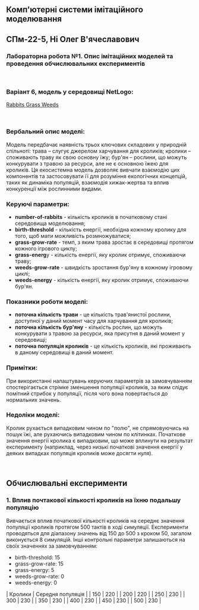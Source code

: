## Комп'ютерні системи імітаційного моделювання
## СПм-22-5, **Ні Олег В'ячеславович**
### Лабораторна робота №**1**. Опис імітаційних моделей та проведення обчислювальних експериментів

<br>

### Варіант 6, модель у середовищі NetLogo:
[Rabbits Grass Weeds](https://www.netlogoweb.org/launch#http://www.netlogoweb.org/assets/modelslib/Sample%20Models/Biology/Rabbits%20Grass%20Weeds.nlogo)

<br>

### Вербальний опис моделі:
Модель передбачає наявність трьох ключових складових у природній спільноті: трава – слугує джерелом харчування для кроликів; кролики – споживають траву як свою основну їжу; бур'ян – рослини, що можуть конкурувати з травою за ресурси, але не є основною їжею для кроликів. Ця екосистемна модель дозволяє вивчати взаємодію цих компонентів та застосовувати її для розуміння екологічних концепцій, таких як динаміка популяцій, взаємодія хижак-жертва та вплив конкуренції між рослинними видами.

### Керуючі параметри:
- **number-of-rabbits** - кількість кроликів в початковому стані середовища моделювання;
- **birth-threshold** - кількість енергії, необхідна кожному кролику для того, щоб мати можливість розмножуватися;
- **grass-grow-rate** - темп, з яким трава зростає в середовищі протягом кожного ігрового циклу;
- **grass-energ**y - кількість енергії, яку кролик отримує, споживаючи траву;
- **weeds-grow-rate** - швидкість зростання бур'яну в кожному ігровому циклі;
- **weeds-energy** - кількість енергії, яку кролик отримує, споживаючи бур'ян.

### Показники роботи моделі:
- **поточна кількість трави** - це кількість трав'янистої рослини, доступної у даний момент часу для харчування для кроликів;
- **поточна кількість бур'яну** - кількість рослин, що можуть конкурувати з травою за ресурси, яка присутня в даний момент у середовищі;
- **поточна популяція кроликів** - це кількість кроликів, які проживають в даному середовищі в даний момент.

### Примітки:
При використанні налаштувань керуючих параметрів за замовчуванням спостерігається стрімке зменшення популяції кроликів, за яким слідує помітний стрибок у популяції, після чого вона повертається до нормальних значень.

### Недоліки моделі:
Кролик рухається випадковим чином по "полю", не спрямовуючись на пошук їжі, але рухаючись випадковим чином по клітинках. Початкове значення енергії кролика є випадковим, що може вплинути на результат експерименту (наприклад, через низькі початкові значення енергії у деяких випадках популяція кроликів може досягти нуля).

<br>

## Обчислювальні експерименти

### 1. Вплив почтакової кількості кроликів на їхню подальшу популяцію

Вивчається вплив початкової кількості кроликів на середнє значення популяції кроликів протягом 500 тактів в ході симуляції. Експерименти проводяться для діапазону значень від 150 до 500 з кроком 50, загалом виконується 8 симуляцій. Інші контрольні параметри залишаються на своїх значеннях за замовчуванням:

- birth-threshold: 15
- grass-grow-rate: 15
- grass-energy: 5
- weeds-grow-rate: 0
- weeds-energy: 0

| Кролики | Середня популяція |
| 150	| 220 |
| 200 |	220 |
| 250 |	230 |
| 300 |	230 |
| 350 |	230 |
| 400 |	230 |
| 450 |	230 |
| 500 |	230 |
